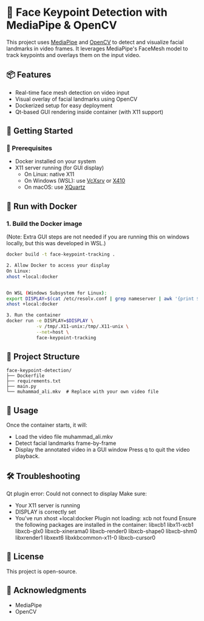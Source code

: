 # 🧠 Face Keypoint Detection with MediaPipe & OpenCV

This project uses [MediaPipe](https://mediapipe.dev/) and [OpenCV](https://opencv.org/) to detect and visualize facial landmarks in video frames. It leverages MediaPipe's FaceMesh model to track keypoints and overlays them on the input video.



## 📦 Features

- Real-time face mesh detection on video input
- Visual overlay of facial landmarks using OpenCV
- Dockerized setup for easy deployment
- Qt-based GUI rendering inside container (with X11 support)



## 🚀 Getting Started

### 🔧 Prerequisites

- Docker installed on your system
- X11 server running (for GUI display)
  - On Linux: native X11
  - On Windows (WSL): use [VcXsrv](https://sourceforge.net/projects/vcxsrv/) or [X410](https://x410.dev/)
  - On macOS: use [XQuartz](https://www.xquartz.org/)



## 🐳 Run with Docker

### 1. Build the Docker image

(Note: Extra GUI steps are not needed if you are running this on windows locally, but this was developed in WSL.)

```bash
docker build -t face-keypoint-tracking .

2. Allow Docker to access your display
On Linux:
xhost +local:docker


On WSL (Windows Subsystem for Linux):
export DISPLAY=$(cat /etc/resolv.conf | grep nameserver | awk '{print $2}'):0
xhost +local:docker

3. Run the container
docker run -e DISPLAY=$DISPLAY \
           -v /tmp/.X11-unix:/tmp/.X11-unix \
           --net=host \
           face-keypoint-tracking

```

## 📂 Project Structure

```
face-keypoint-detection/
├── Dockerfile
├── requirements.txt
├── main.py
└── muhammad_ali.mkv  # Replace with your own video file
```



## 🧪 Usage

Once the container starts, it will:
- Load the video file muhammad_ali.mkv
- Detect facial landmarks frame-by-frame
- Display the annotated video in a GUI window
Press q to quit the video playback.



## 🛠 Troubleshooting

Qt plugin error: Could not connect to display
Make sure:
- Your X11 server is running
- DISPLAY is correctly set
- You’ve run xhost +local:docker
Plugin not loading: xcb not found
Ensure the following packages are installed in the container:
libxcb1 libx11-xcb1 libxcb-glx0 libxcb-xinerama0 libxcb-render0 libxcb-shape0 libxcb-shm0 libxrender1 libxext6 libxkbcommon-x11-0 libxcb-cursor0



## 📜 License

This project is open-source.



## 🙌 Acknowledgments

- MediaPipe
- OpenCV



